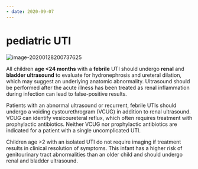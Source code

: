```yaml
---
- date: 2020-09-07
---
```


# pediatric UTI

<!-- peds UTI maangement -->

![image-20200128200737625](https://photos.thisispiggy.com/file/wikiFiles/image-20200128200737625.png)

All children **age <24 months** with a **febrile** UTI should undergo **renal** and **bladder ultrasound** to evaluate for hydronephrosis and ureteral dilation, which may suggest an underlying anatomic abnormality. Ultrasound should be performed after the acute illness has been treated as renal inflammation during infection can lead to false-positive results.

Patients with an abnormal ultrasound or recurrent, febrile UTIs should undergo a voiding cystourethrogram (VCUG) in addition to renal ultrasound. VCUG can identify vesicoureteral reflux, which often requires treatment with prophylactic antibiotics. Neither VCUG nor prophylactic antibiotics are indicated for a patient with a single uncomplicated UTI.

Children age >2 with an isolated UTI do not require imaging if treatment results in clinical resolution of symptoms. This infant has a higher risk of genitourinary tract abnormalities than an older child and should undergo renal and bladder ultrasound.
